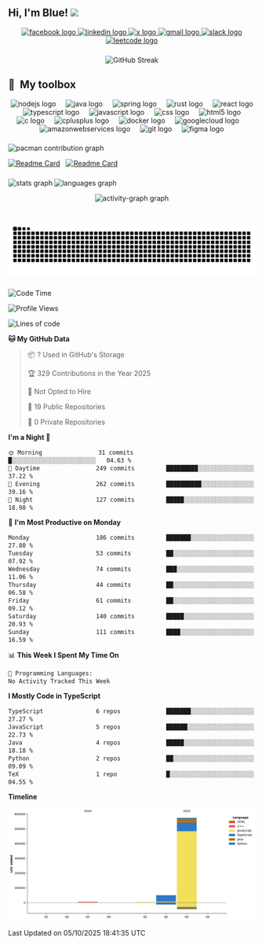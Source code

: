 <h2> Hi, I'm Blue! <img src="https://media.giphy.com/media/mGcNjsfWAjY5AEZNw6/giphy.gif" width="50"></h2>



<div align="center" style="margin-top: 12px;">
    <a href="https://web.facebook.com/blue.hoang06/" target="_blank" rel="noopener noreferrer">
    <img src="https://img.shields.io/static/v1?message=Facebook&logo=facebook&label=&color=1877F2&logoColor=white&labelColor=&style=for-the-badge" height="35" alt="facebook logo"  />
    </a>
    <a href="https://www.linkedin.com/in/h%E1%BB%93-t%E1%BA%A5t-b%E1%BA%A3o-ho%C3%A0ng-1678922a7/" target="_blank" rel="noopener noreferrer">
    <img src="https://img.shields.io/static/v1?message=LinkedIn&logo=linkedin&label=&color=0077B5&logoColor=white&labelColor=&style=for-the-badge" height="35" alt="linkedin logo"  />
    </a>
    <a href="https://x.com/Blues83769245" target="_blank" rel="noopener noreferrer">
    <img src="https://img.shields.io/static/v1?message=X&logo=twitter&label=&color=1DA1F2&logoColor=white&labelColor=&style=for-the-badge" height="35" alt="x logo"  />
    </a>
    <a href="mailto:dongthanhquandtq@gmail.com" target="_blank" rel="noopener noreferrer">
    <img src="https://img.shields.io/static/v1?message=Gmail&logo=gmail&label=&color=D14836&logoColor=white&labelColor=&style=for-the-badge" height="35" alt="gmail logo"  />
    </a>
    <a href="https://p-i-x.slack.com/team/U0911BAMA13" target="_blank" rel="noopener noreferrer">
    <img src="https://img.shields.io/static/v1?message=Slack&logo=slack&label=&color=4A154B&logoColor=white&labelColor=&style=for-the-badge" height="35" alt="slack logo"  />
    </a>
    <a href="https://leetcode.com/u/blue106/" target="_blank" rel="noopener noreferrer">
    <img src="https://img.shields.io/static/v1?message=LeetCode&logo=leetcode&label=&color=000000&logoColor=white&labelColor=&style=for-the-badge" height="35" alt="leetcode logo"  />
    </a>
</div>

###
<div align="center">
  <img src="https://github-readme-streak-stats.herokuapp.com/?user=blu1606&theme=dark&count_private=true&bg_color=0d1116&title_color=ce09ec&text_color=a4aacb&icon_color=007ec6" height="200" alt="GitHub Streak" />
</div>

## 🧰 &nbsp;My toolbox

<!-- tech stack -->
<div align="center">
    <img src="https://cdn.simpleicons.org/nodedotjs/339933" height="30" alt="nodejs logo"  />
    <img width="12" />
    <img src="https://cdn.jsdelivr.net/gh/devicons/devicon/icons/java/java-original.svg" height="30" alt="java logo"  />
    <img width="12" />
    <img src="https://cdn.jsdelivr.net/gh/devicons/devicon/icons/spring/spring-original.svg" height="30" alt="spring logo"  />
    <img width="12" />
    <img src="https://cdn.jsdelivr.net/gh/devicons/devicon/icons/rust/rust-original.svg" height="30" alt="rust logo"  />
    <img width="12" />
    <img src="https://cdn.simpleicons.org/react/61DAFB" height="30" alt="react logo"  />
    <img width="12" />
    <img src="https://cdn.simpleicons.org/typescript/3178C6" height="30" alt="typescript logo"  />
    <img width="12" />
    <img src="https://cdn.simpleicons.org/javascript/F7DF1E" height="30" alt="javascript logo"  />
    <img width="12" />
    <img src="https://cdn.simpleicons.org/css/1572B6" height="30" alt="css logo"  />
    <img width="12" />
    <img src="https://cdn.simpleicons.org/html5/E34F26" height="30" alt="html5 logo"  />
    <img width="12" />
    <img src="https://cdn.simpleicons.org/c/A8B9CC" height="30" alt="c logo"  />
    <img width="12" />
    <img src="https://cdn.simpleicons.org/c++/00599C" height="30" alt="cplusplus logo"  />
    <img width="12" />
    <img src="https://cdn.simpleicons.org/docker/2496ED" height="30" alt="docker logo"  />
    <img width="12" />
    <img src="https://cdn.jsdelivr.net/gh/devicons/devicon/icons/googlecloud/googlecloud-original.svg" height="30" alt="googlecloud logo"  />
    <img width="12" />
    <img src="https://cdn.jsdelivr.net/gh/devicons/devicon/icons/amazonwebservices/amazonwebservices-line-wordmark.svg" height="30" alt="amazonwebservices logo"  />
    <img width="12" />
    <img src="https://cdn.simpleicons.org/git/F05032" height="30" alt="git logo"  />
    <img width="12" />
    <img src="https://cdn.jsdelivr.net/gh/devicons/devicon/icons/figma/figma-original.svg" height="30" alt="figma logo"  />
</div>
    






###

<picture>
  <source media="(prefers-color-scheme: dark)" srcset="https://raw.githubusercontent.com/blu1606/blu1606/output/pacman-contribution-graph-dark.svg">
  <source media="(prefers-color-scheme: light)" srcset="https://raw.githubusercontent.com/blu1606/blu1606/output/pacman-contribution-graph.svg">
  <img alt="pacman contribution graph" src="https://raw.githubusercontent.com/blu1606/blu1606/output/pacman-contribution-graph.svg">
</picture>

[![Readme Card](https://github-readme-stats.vercel.app/api/pin/?username=blu1606&repo=neuroship_jetbot&bg_color=0d1116&title_color=ce09ec&text_color=a4aacb&icon_color=007ec6)](https://github.com/blu1606/blue-portfolio) &nbsp; [![Readme Card](https://github-readme-stats.vercel.app/api/pin/?username=blu1606&repo=time-locked-wallet-solana-lib&bg_color=0d1116&title_color=ce09ec&text_color=a4aacb&icon_color=007ec6)](https://github.com/blu1606/time-locked-wallet-solana-lib) &nbsp;
###

<img src="https://github-readme-stats.vercel.app/api?username=blu1606&hide_title=false&hide_rank=false&show_icons=true&include_all_commits=true&count_private=true&disable_animations=false&theme=dracula&locale=en&hide_border=false&order=1" height="180" alt="stats graph" style="margin:0;" />&nbsp;<img src="https://github-readme-stats.vercel.app/api/top-langs?username=blu1606&locale=en&hide_title=false&layout=compact&card_width=320&card_height=600&langs_count=5&theme=dracula&hide_border=false&order=2" height="1000" alt="languages graph" style="margin:0;" />&nbsp;



<div align="center">
  <img src="https://github-readme-activity-graph.vercel.app/graph?username=blu1606&radius=16&theme=react&area=true&order=5" height="240" style="max-width:80%;" alt="activity-graph graph"  />
</div>
 
###

<br clear="both">

<img src="https://raw.githubusercontent.com/blu1606/blu1606/output/snake.svg" alt="Snake animation" />

###


<!--START_SECTION:waka-->
![Code Time](http://img.shields.io/badge/Code%20Time-0%20secs-blue)

![Profile Views](http://img.shields.io/badge/Profile%20Views-9-blue)

![Lines of code](https://img.shields.io/badge/From%20Hello%20World%20I%27ve%20Written-632.2%20thousand%20lines%20of%20code-blue)

**🐱 My GitHub Data** 

> 📦 ? Used in GitHub's Storage 
 > 
> 🏆 329 Contributions in the Year 2025
 > 
> 🚫 Not Opted to Hire
 > 
> 📜 19 Public Repositories 
 > 
> 🔑 0 Private Repositories 
 > 
**I'm a Night 🦉** 

```text
🌞 Morning                31 commits          █░░░░░░░░░░░░░░░░░░░░░░░░   04.63 % 
🌆 Daytime                249 commits         █████████░░░░░░░░░░░░░░░░   37.22 % 
🌃 Evening                262 commits         ██████████░░░░░░░░░░░░░░░   39.16 % 
🌙 Night                  127 commits         █████░░░░░░░░░░░░░░░░░░░░   18.98 % 
```
📅 **I'm Most Productive on Monday** 

```text
Monday                   186 commits         ███████░░░░░░░░░░░░░░░░░░   27.80 % 
Tuesday                  53 commits          ██░░░░░░░░░░░░░░░░░░░░░░░   07.92 % 
Wednesday                74 commits          ███░░░░░░░░░░░░░░░░░░░░░░   11.06 % 
Thursday                 44 commits          ██░░░░░░░░░░░░░░░░░░░░░░░   06.58 % 
Friday                   61 commits          ██░░░░░░░░░░░░░░░░░░░░░░░   09.12 % 
Saturday                 140 commits         █████░░░░░░░░░░░░░░░░░░░░   20.93 % 
Sunday                   111 commits         ████░░░░░░░░░░░░░░░░░░░░░   16.59 % 
```


📊 **This Week I Spent My Time On** 

```text
💬 Programming Languages: 
No Activity Tracked This Week
```

**I Mostly Code in TypeScript** 

```text
TypeScript               6 repos             ███████░░░░░░░░░░░░░░░░░░   27.27 % 
JavaScript               5 repos             ██████░░░░░░░░░░░░░░░░░░░   22.73 % 
Java                     4 repos             █████░░░░░░░░░░░░░░░░░░░░   18.18 % 
Python                   2 repos             ██░░░░░░░░░░░░░░░░░░░░░░░   09.09 % 
TeX                      1 repo              █░░░░░░░░░░░░░░░░░░░░░░░░   04.55 % 
```



**Timeline**

![Lines of Code chart](https://raw.githubusercontent.com/blu1606/blu1606/main/assets/bar_graph.png)


 Last Updated on 05/10/2025 18:41:35 UTC
<!--END_SECTION:waka-->
